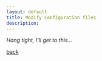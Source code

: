 ```yaml
---
layout: default
title: Modify Configuration files
description: 
---
```


_Hang tight, I'll get to this..._

[back](./)